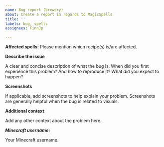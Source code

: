 ```yaml
---
name: Bug report (brewery)
about: Create a report in regards to MagicSpells
title: ''
labels: bug, spells
assignees: FinnJp

---
```


**Affected spells:**
Please mention which recipe(s) is/are affected.

**Describe the issue**

A clear and concise description of what the bug is. When did you first experience this problem? And how to reproduce it? What did you expect to happen?

**Screenshots**

If applicable, add screenshots to help explain your problem. Screenshots are generally helpful when the bug is related to visuals.

**Additional context**

Add any other context about the problem here.

***Minecraft username:***

Your Minecraft username.

